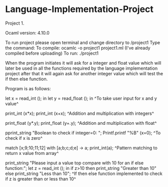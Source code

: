 # Language-Implementation-Project

Project 1.

Ocaml version: 4.10.0

To run project please open terminal and change directory to /project1
Type the command:
To compile: ocamlc -o project1 project1.ml (I've already compiled before uploading)
To run: ./project1

When the program initiates it will ask for a integer and float value which will later be used in all the functions required by the language implementation project after that 
it will again ask for another integer value which will test the if then else function. 

Program is as follows: 


let x = read_int ();
in
let y = read_float ();
in
^To take user input for x and y value^

print_int (x*x);
print_int (x+x);
^Addition and multiplication with integers^


print_float (y*.y);
print_float (y+.y);
^Addition and multiplication with float^


pprint_string "Boolean to check if integer=0: ";
Printf.printf "%B" (x=0);
^To check if x is zero^


match [x;9;10;11;12] with [a;b;c;d;e] -> a;
print_int(a);
^Pattern matching to return x value from array^


print_string "Please input a value top compare with 10 for an if else function:";
let z = read_int ();
in
if z>10  then print_string "Greater than 10" else print_string "Less than 10";
^If then else function implemented to check if z is greater than or less than 10^




